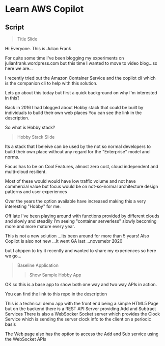 # Learn AWS Copilot

## Script

> Title Slide

Hi Everyone. This is Julian Frank

For quite some time I've been blogging my experiments on julianfrank.wordpress.com but this time I wanted to move to video blog...so here we are...

I recently tried out the Amazon Container Service and the copilot cli which is the companion cli to help with this solution. 

Lets go about this today but first a quick background on why I'm interested in this?

Back in 2016 I had blogged about Hobby stack that could be built by individuals to build their own web places You can see the link in the description. 

So what is Hobby stack?

> Hobby Stack Slide

Its a stack that I beleive can be used by the not so normal developers to build their own place without any regard for the "Enterprise" model and norms. 

Focus has to be on Cool Features, almost zero cost, cloud independent and multi-cloud resilient. 

Most of these would would have low traffic volume and not have commercial value but focus would be on not-so-normal architecture design patterns and user experiences

Over the years the option available have increased making this a very interesting "Hobby" for me.

Off late I've been playing around with functions provided by different clouds and slowly and steadily I'm seeing "container serverless" slowly becoming more and more mature every year. 

This is not a new solution ...Its been around for more than 5 years! Also Copilot is also not new ...It went GA last ...novemebr 2020

but I ahppen to try it recently and wanted to share my experiences so here we go...

> Baseline Application
>> Show Sample Hobby App

OK so this is a base app to show both one way and two way APIs in action. 

You can find the link to this repo in the description

This is a technical demo app with the front end being a simple HTML5 Page but on the backend there is a REST API Server providing Add and Subtract Services
There is also a WebSocker Socket server which provides the Clock Service which is sending the server clock info to the client on a periodic basis

The Web page also has the option to access the Add and Sub service using the WebSocket APIs

